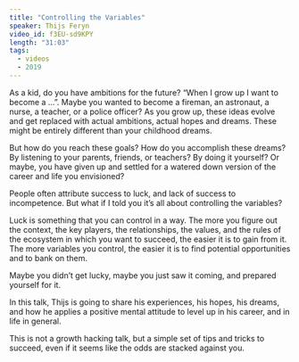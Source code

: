 ```yaml
---
title: "Controlling the Variables"
speaker: Thijs Feryn
video_id: f3EU-sd9KPY
length: "31:03"
tags:
  - videos
  - 2019
---
```


As a kid, do you have ambitions for the future? “When I grow up I want to become a …”. Maybe you wanted to become a fireman, an astronaut, a nurse, a teacher, or a police officer? As you grow up, these ideas evolve and get replaced with actual ambitions, actual hopes and dreams. These might be entirely different than your childhood dreams.

But how do you reach these goals?
How do you accomplish these dreams?
By listening to your parents, friends, or teachers?
By doing it yourself?
Or maybe, you have given up and settled for a watered down version of the career and life you envisioned?

People often attribute success to luck, and lack of success to incompetence. But what if I told you it’s all about controlling the variables?

Luck is something that you can control in a way. The more you figure out the context, the key players, the relationships, the values, and the rules of the ecosystem in which you want to succeed, the easier it is to gain from it. The more variables you control, the easier it is to find potential opportunities and to bank on them.

Maybe you didn’t get lucky, maybe you just saw it coming, and prepared yourself for it.

In this talk, Thijs is going to share his experiences, his hopes, his dreams, and how he applies a positive mental attitude to level up in his career, and in life in general.

This is not a growth hacking talk, but a simple set of tips and tricks to succeed, even if it seems like the odds are stacked against you.
